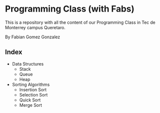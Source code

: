 # Programming Class (with Fabs)

This is a repository with all the content of our Programming Class in Tec de Monterrey campus Queretaro.

By Fabian Gomez Gonzalez

## Index

- Data Structures
    - Stack
    - Queue
    - Heap
- Sorting Algorithms
    - Insertion Sort
    - Selection Sort
    - Quick Sort
    - Merge Sort
